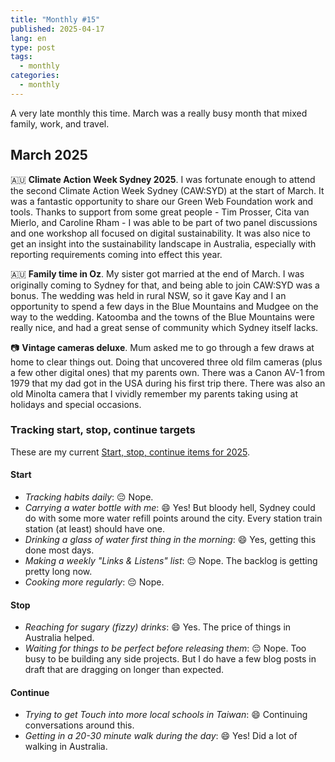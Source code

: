 ```yaml
---
title: "Monthly #15"
published: 2025-04-17
lang: en
type: post
tags:
  - monthly
categories:
  - monthly
---
```


A very late monthly this time. March was a really busy month that mixed family, work, and travel.

## March 2025

🇦🇺 **Climate Action Week Sydney 2025**. I was fortunate enough to attend the second Climate Action Week Sydney (CAW:SYD) at the start of March. It was a fantastic opportunity to share our Green Web Foundation work and tools. Thanks to support from some great people - Tim Prosser, Cita van Mierlo, and Caroline Rham - I was able to be part of two panel discussions and one workshop all focused on digital sustainability. It was also nice to get an insight into the sustainability landscape in Australia, especially with reporting requirements coming into effect this year.

🇦🇺 **Family time in Oz**. My sister got married at the end of March. I was originally coming to Sydney for that, and being able to join CAW:SYD was a bonus. The wedding was held in rural NSW, so it gave Kay and I an opportunity to spend a few days in the Blue Mountains and Mudgee on the way to the wedding. Katoomba and the towns of the Blue Mountains were really nice, and had a great sense of community which Sydney itself lacks.

📷 **Vintage cameras deluxe**. Mum asked me to go through a few draws at home to clear things out. Doing that uncovered three old film cameras (plus a few other digital ones) that my parents own. There was a Canon AV-1 from 1979 that my dad got in the USA during his first trip there. There was also an old Minolta camera that I vividly remember my parents taking using at holidays and special occasions.

### Tracking start, stop, continue targets

These are my current [Start, stop, continue items for 2025](/notes/start-stop-continue-2025/).

#### **Start**

- _Tracking habits daily_: 😔 Nope.
- _Carrying a water bottle with me_: 😄 Yes! But bloody hell, Sydney could do with some more water refill points around the city. Every station train station (at least) should have one.
- _Drinking a glass of water first thing in the morning_: 😄 Yes, getting this done most days.
- _Making a weekly "Links & Listens" list_: 😔 Nope. The backlog is getting pretty long now.
- _Cooking more regularly_: 😔 Nope.

#### **Stop**

- _Reaching for sugary (fizzy) drinks_: 😄 Yes. The price of things in Australia helped.
- _Waiting for things to be perfect before releasing them_: 😔 Nope. Too busy to be building any side projects. But I do have a few blog posts in draft that are dragging on longer than expected.

#### **Continue**

- _Trying to get Touch into more local schools in Taiwan_: 😄 Continuing conversations around this.
- _Getting in a 20-30 minute walk during the day_: 😄 Yes! Did a lot of walking in Australia.
